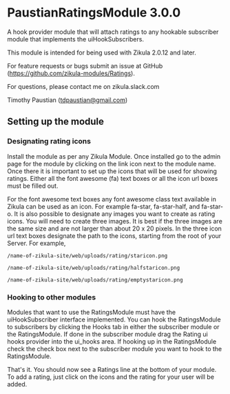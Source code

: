 # PaustianRatingsModule 3.0.0

A  hook provider module that will attach ratings to any hookable subscriber module that implements the uiHookSubscribers. 

This module is intended for being used with Zikula 2.0.12 and later.

For feature requests or bugs submit an issue at GitHub (<https://github.com/zikula-modules/Ratings>).

For questions, please contact me on zikula.slack.com

Timothy Paustian (tdpaustian@gmail.com)

## Setting up the module
### Designating rating icons
Install the module as per any Zikula Module. Once installed go to the admin page for the module by clicking on the link 
icon next to the module name. Once there it is important to set up the icons that will be used for showing ratings. Either
all the font awesome (fa) text boxes or all the icon url boxes must be filled out. 

For the font awesome text boxes any font awesome class text available in Zikula can be used as an icon. For example fa-star, 
fa-star-half, and fa-star-o. It is also possible to designate any images you want to create as rating icons. You will need
to create three images. It is best if the three images are the same size and are not larger than about 20 x 20 pixels. In the 
three icon url text boxes designate the path to the icons, starting from the root of your Server. For example, 

`/name-of-zikula-site/web/uploads/rating/staricon.png`

`/name-of-zikula-site/web/uploads/rating/halfstaricon.png`

`/name-of-zikula-site/web/uploads/rating/emptystaricon.png`

### Hooking to other modules
Modules that want to use the RatingsModule must have the uiHookSubscriber interface implemented. You can hook the RatingsModule
to subscribers by clicking the Hooks tab in either the subscriber module or the RatingsModule. If done in the subscriber module
drag the Rating ui hooks provider into the ui_hooks area. If hooking up in the RatingsModule check the check box next to 
the subscriber module you want to hook to the RatingsModule.

That's it. You should now see a Ratings line at the bottom of your module. To add a rating, just click on the icons and
the rating for your user will be added.
